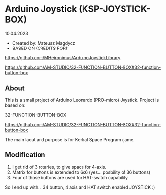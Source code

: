 ﻿Arduino Joystick (KSP-JOYSTICK-BOX)
==============================
10.04.2023
* Created by: Mateusz Magdycz
* BASED ON (CREDITS FOR):

https://github.com/MHeironimus/ArduinoJoystickLibrary

https://github.com/AM-STUDIO/32-FUNCTION-BUTTON-BOX#32-function-button-box


About
-----
This is a small project of Arduino Leonardo (PRO-micro) Joystick.
Project is based on:

32-FUNCTION-BUTTON-BOX

https://github.com/AM-STUDIO/32-FUNCTION-BUTTON-BOX#32-function-button-box
 
The main laout and purpose is for Kerbal Space Program game. 

Modification
------------

1. I get rid of 3 rotaries, to give space for 4-axis.
2. Matrix for buttons is extended to 6x6 (yes... posbility of 36 buttons)
3. Four of those buttons are used for HAT-switch capability

So I end up with... 34 button, 4 axis and HAT switch enabled JOYSTICK :)
